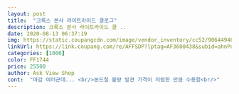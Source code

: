 ```yaml
---
layout: post 
title:  "크록스 본사 라이트라이드 클로그" 
description: 크록스 본사 라이트라이드 클 ..
date: 2020-08-13 06:37:19 
img: https://static.coupangcdn.com/image/vendor_inventory/cc52/90644946bf083278d5006ae73ac553d366ad1fe1a307655c84a3c4f1fa70.jpg 
linkUrl: https://link.coupang.com/re/AFFSDP?lptag=AF3600438&subid=ahnPublicAsk&pageKey=1883701662&itemId=3201075390&vendorItemId=71188462355&traceid=V0-113-6689b72cb2896003 
categories: [1006] 
color: FF1744 
price: 25500 
author: Ask View Shop 
cont:  "마감 여러군데... <br/>본드칠 불량 발견 가격이 저렴한 만큼 수용함<br/>" 
---
```

